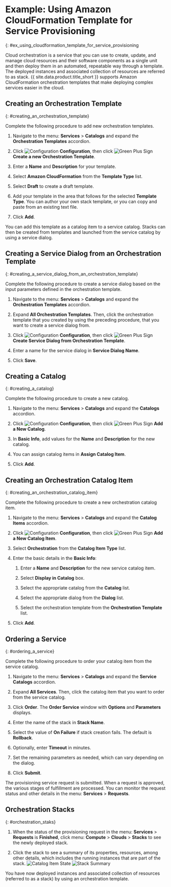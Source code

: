 # Example: Using Amazon CloudFormation Template for Service Provisioning
{: #ex_using_cloudformation_template_for_service_provisioning

Cloud orchestration is a service that you can use to create, update, and manage cloud resources and their software components as a single unit and then deploy them in an automated, repeatable way through a template. The deployed instances and associated collection of resources are referred to as stack. {{ site.data.product.title_short }} supports Amazon CloudFormation orchestration templates that make deploying complex services easier in the cloud.

## Creating an Orchestration Template
{: #creating_an_orchestration_template}

Complete the following procedure to add new orchestration templates.

1. Navigate to the menu: **Services** > **Catalogs** and expand the **Orchestration Templates** accordion.

2. Click ![Configuration](../images/1847.png) **Configuration**, then click ![Green Plus Sign](../images/1848.png) **Create a new Orchestration Template**.

3. Enter a **Name** and **Description** for your template.

4. Select **Amazon CloudFormation** from the **Template Type** list.

5. Select **Draft** to create a draft template.

6. Add your template in the area that follows for the selected **Template Type**. You can author your own stack template, or you can copy and paste from an existing text file.

7. Click **Add**.

You can add this template as a catalog item to a service catalog. Stacks can then be created from templates and launched from the service catalog by using a service dialog.

## Creating a Service Dialog from an Orchestration Template
{: #creating_a_service_dialog_from_an_orchestration_template}

Complete the following procedure to create a service dialog based on the input parameters defined in the orchestration template.

1. Navigate to the menu: **Services** > **Catalogs** and expand the **Orchestration Templates** accordion.

2. Expand **All Orchestration Templates**. Then, click the orchestration template that you created by using the preceding procedure, that you want to create a service dialog from.

3. Click ![Configuration](../images/1847.png) **Configuration**, then click ![Green Plus Sign](../images/1848.png) **Create Service Dialog from Orchestration Template**.

4. Enter a name for the service dialog in **Service Dialog Name**.

5. Click **Save**.

## Creating a Catalog
{: #creating_a_catalog}

Complete the following procedure to create a new catalog.

1. Navigate to the menu: **Services** > **Catalogs** and expand the **Catalogs** accordion.

2. Click ![Configuration](../images/1847.png) **Configuration**, then click ![Green Plus Sign](../images/1848.png) **Add a New Catalog**.

3. In **Basic Info**, add values for the **Name** and **Description** for the new catalog.

4. You can assign catalog items in **Assign Catalog Item**.

5. Click **Add**.

## Creating an Orchestration Catalog Item
{: #creating_an_orchestration_catalog_item}

Complete the following procedure to create a new orchestration catalog item.

1. Navigate to the menu: **Services** > **Catalogs** and expand the **Catalog Items** accordion.

2. Click ![Configuration](../images/1847.png) **Configuration**, then click ![Green Plus Sign](../images/1848.png) **Add a New Catalog Item**.

3. Select **Orchestration** from the **Catalog Item Type** list.

4. Enter the basic details in the **Basic Info**:

   1. Enter a **Name** and **Description** for the new service catalog item.

   2. Select **Display in Catalog** box.

   3. Select the appropriate catalog from the **Catalog** list.

   4. Select the appropriate dialog from the **Dialog** list.

   5. Select the orchestration template from the **Orchestration Template** list.

5. Click **Add**.

## Ordering a Service
{: #ordering_a_service}

Complete the following procedure to order your catalog item from the service catalog.

1. Navigate to the menu: **Services** > **Catalogs** and expand the **Service Catalogs** accordion.

2. Expand **All Services**. Then, click the catalog item that you want to order from the service catalog.

3. Click **Order**. The **Order Service** window with **Options** and **Parameters** displays.

4. Enter the name of the stack in **Stack Name**.

5. Select the value of **On Failure** if stack creation fails. The default is **Rollback**.

6. Optionally, enter **Timeout** in minutes.

7. Set the remaining parameters as needed, which can vary depending on the dialog.

8. Click **Submit**.

The provisioning service request is submitted. When a request is approved, the various stages of fulfillment are processed. You can monitor the request status and other details in the menu: **Services** > **Requests**.

## Orchestration Stacks
{: #orchestration_staks}

1. When the status of the provisioning request in the menu: **Services** > **Requests** is **Finished**, click menu: **Compute** > **Clouds** > **Stacks** to see the newly deployed stack.

2. Click the stack to see a summary of its properties, resources, among other details, which includes the running instances that are part of the stack. ![Catalog Item State](../images/7180.png)
   ![Stack Summary](../images/7181.png)

You have now deployed instances and associated collection of resources (referred to as a stack) by using an orchestration template.
